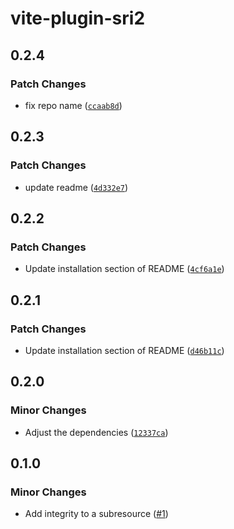 # vite-plugin-sri2

## 0.2.4

### Patch Changes

- fix repo name ([`ccaab8d`](https://github.com/keita-hino/vite-plugin-sri/commit/ccaab8dd9bd32307276e6c93fea0919063cc7d4b))

## 0.2.3

### Patch Changes

- update readme ([`4d332e7`](https://github.com/keita-hino/vite-plugin-sri/commit/4d332e75a7d1d8de92795b25a0470fba1d4a4397))

## 0.2.2

### Patch Changes

- Update installation section of README ([`4cf6a1e`](https://github.com/keita-hino/vite-plugin-sri/commit/4cf6a1eff1ba7f91b22c13a3b4d21eea33fa6a69))

## 0.2.1

### Patch Changes

- Update installation section of README ([`d46b11c`](https://github.com/keita-hino/vite-plugin-sri/commit/d46b11c5bbbd00c241fc9246f894881ae9563f98))

## 0.2.0

### Minor Changes

- Adjust the dependencies ([`12337ca`](https://github.com/keita-hino/vite-plugin-sri/commit/12337ca8f74ca3ed1e5d811d5d87f5ceede95a22))

## 0.1.0

### Minor Changes

- Add integrity to a subresource ([#1](https://github.com/keita-hino/vite-plugin-sri2/pull/1))
